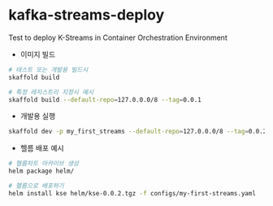 # kafka-streams-deploy
Test to deploy K-Streams in Container Orchestration Environment


- 이미지 빌드
```bash
# 테스트 또는 개발용 빌드시
skaffold build 

# 특정 레지스트리 지정시 예시
skaffold build --default-repo=127.0.0.0/8 --tag=0.0.1
```

- 개발용 실행 
```bash
skaffold dev -p my_first_streams --default-repo=127.0.0.0/8 --tag=0.0.2
```

- 헬름 배포 예시
```bash
# 헬름차트 아카이브 생성
helm package helm/

# 헬름으로 배포하기
helm install kse helm/kse-0.0.2.tgz -f configs/my-first-streams.yaml
```
